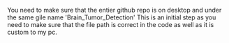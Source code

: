 You need to make sure that the entier github repo is on desktop and under the same gile name 'Brain_Tumor_Detection'
This is an initial step as you need to make sure that the file path is correct in the code as well as it is custom to my pc.
